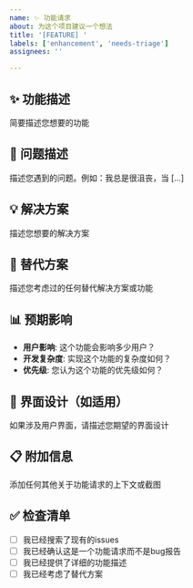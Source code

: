 ```yaml
---
name: ✨ 功能请求
about: 为这个项目建议一个想法
title: '[FEATURE] '
labels: ['enhancement', 'needs-triage']
assignees: ''

---
```


## ✨ 功能描述
简要描述您想要的功能

## 🎯 问题描述
描述您遇到的问题。例如：我总是很沮丧，当 [...]

## 💡 解决方案
描述您想要的解决方案

## 🔄 替代方案
描述您考虑过的任何替代解决方案或功能

## 📊 预期影响
- **用户影响**: 这个功能会影响多少用户？
- **开发复杂度**: 实现这个功能的复杂度如何？
- **优先级**: 您认为这个功能的优先级如何？

## 🎨 界面设计（如适用）
如果涉及用户界面，请描述您期望的界面设计

## 📋 附加信息
添加任何其他关于功能请求的上下文或截图

## ✅ 检查清单
- [ ] 我已经搜索了现有的issues
- [ ] 我已经确认这是一个功能请求而不是bug报告
- [ ] 我已经提供了详细的功能描述
- [ ] 我已经考虑了替代方案
